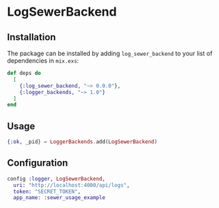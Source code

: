 # LogSewerBackend

## Installation

The package can be installed by adding `log_sewer_backend` to your list of 
dependencies in `mix.exs`:

```elixir
def deps do
  [
    {:log_sewer_backend, "~> 0.0.0"},
    {:logger_backends, "~> 1.0"}
  ]
end
```


## Usage

```elixir
{:ok, _pid} = LoggerBackends.add(LogSewerBackend)
```

## Configuration

```elixir
config :logger, LogSewerBackend,
  uri: "http://localhost:4000/api/logs",
  token: "SECRET_TOKEN",
  app_name: :sewer_usage_example
```
